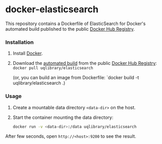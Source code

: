 docker-elasticsearch
====================

This repository contains a Dockerfile of ElasticSearch for Docker's automated build published to the public [Docker Hub Registry](https://registry.hub.docker.com/).

### Installation

1. Install [Docker](https://www.docker.com/).

2. Download the [automated build](https://registry.hub.docker.com/u/uqlibrary/elasticsearch/) from the public [Docker Hub Registry](https://registry.hub.docker.com/): `docker pull uqlibrary/elasticsearch`

   (or, you can build an image from Dockerfile: `docker build -t uqlibrary/elasticsearch .)

### Usage

1. Create a mountable data directory `<data-dir>` on the host.

2. Start the container mounting the data directory:

    ```sh
    docker run -v <data-dir>:/data uqlibrary/elasticsearch
    ```

After few seconds, open `http://<host>:9200` to see the result.
